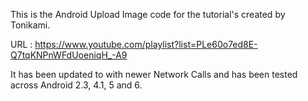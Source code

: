 This is the Android Upload Image code for the tutorial's created by Tonikami.

URL : https://www.youtube.com/playlist?list=PLe60o7ed8E-Q7tqKNPnWFdUoeniqH_-A9

It has been updated to with newer Network Calls and has been tested across Android 2.3, 4.1, 5 and 6.